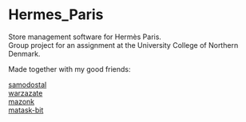 # Hermes_Paris
Store management software for Hermès Paris.  
Group project for an assignment at the University College of Northern Denmark.

Made together with my good friends:  

[samodostal](https://github.com/samodostal)  
[warzazate](https://github.com/warzazate)  
[mazonk](https://github.com/mazonk)  
[matask-bit](https://github.com/matask-bit) 
